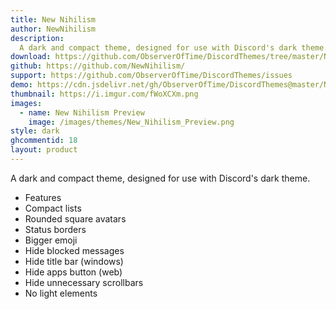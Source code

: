 ```yaml
---
title: New Nihilism
author: NewNihilism
description:
  A dark and compact theme, designed for use with Discord's dark theme.
download: https://github.com/ObserverOfTime/DiscordThemes/tree/master/NewNihilism
github: https://github.com/NewNihilism/
support: https://github.com/ObserverOfTime/DiscordThemes/issues
demo: https://cdn.jsdelivr.net/gh/ObserverOfTime/DiscordThemes@master/NewNihilism/dist/NewNihilism.theme.css
thumbnail: https://i.imgur.com/fWoXCXm.png
images:
  - name: New Nihilism Preview
    image: /images/themes/New_Nihilism_Preview.png
style: dark   
ghcommentid: 18
layout: product
---
```

A dark and compact theme, designed for use with Discord's dark theme.

  - Features
  - Compact lists
  - Rounded square avatars
  - Status borders
  - Bigger emoji
  - Hide blocked messages
  - Hide title bar (windows)
  - Hide apps button (web)
  - Hide unnecessary scrollbars
  - No light elements